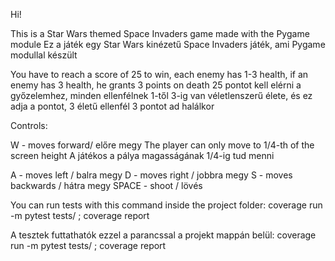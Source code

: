Hi!

This is a Star Wars themed Space Invaders game made with the Pygame module
Ez a játék egy Star Wars kinézetű Space Invaders játék, ami Pygame modullal készült

You have to reach a score of 25 to win, each enemy has 1-3 health, if an enemy has 3 health, he grants 3 points on death
25 pontot kell elérni a győzelemhez, minden ellenfélnek 1-től 3-ig van véletlenszerű élete, és ez adja a pontot, 3 életű ellenfél 3 pontot ad halálkor

Controls:

W - moves forward/ előre megy
The player can only move to 1/4-th of the screen height
A játékos a pálya magasságának 1/4-ig tud menni

A - moves left / balra megy
D - moves right / jobbra megy
S - moves backwards / hátra megy
SPACE - shoot / lövés

You can run tests with this command inside the project folder:
coverage run -m pytest tests/ ; coverage  report

A tesztek futtathatók ezzel a parancssal a projekt mappán belül:
coverage run -m pytest tests/ ; coverage  report

